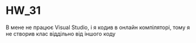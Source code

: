 # HW_31
В мене не працює Visual Studio, і я кодив в онлайн компіляторі, тому я не створив клас віддільно від іншого коду
